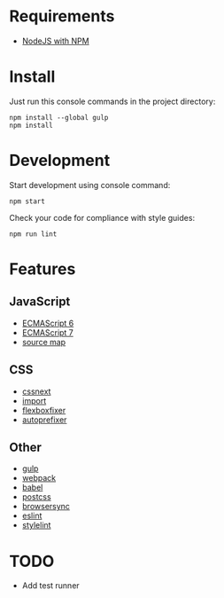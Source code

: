 # Requirements

- [NodeJS with NPM](https://nodejs.org/)

# Install

Just run this console commands in the project directory:

``` shell
npm install --global gulp
npm install
```

# Development

Start development using console command:

```shell
npm start
```

Check your code for compliance with style guides:

```shell
npm run lint
```

# Features

## JavaScript

- [ECMAScript 6](http://babeljs.io/docs/learn-es2015/)
- [ECMAScript 7](http://babeljs.io/docs/plugins/preset-stage-0/)
- [source map](https://developer.mozilla.org/en-US/docs/Tools/Debugger/How_to/Use_a_source_map)

## CSS

- [cssnext](http://cssnext.io/features/)
- [import](https://github.com/postcss/postcss-import)
- [flexboxfixer](https://github.com/hallvors/postcss-flexboxfixer)
- [autoprefixer](https://github.com/postcss/autoprefixer)

## Other

- [gulp](http://gulpjs.com/)
- [webpack](http://webpack.github.io/)
- [babel](http://babeljs.io/)
- [postcss](https://github.com/postcss/postcss)
- [browsersync](https://browsersync.io/)
- [eslint](http://eslint.org/)
- [stylelint](http://stylelint.io/)

# TODO

- Add test runner
